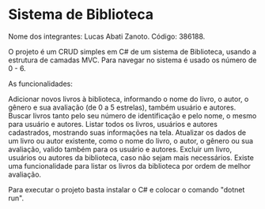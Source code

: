 # Sistema de Biblioteca

Nome dos integrantes: Lucas Abati Zanoto. Código: 386188.

O projeto é um CRUD simples em C# de um sistema de Biblioteca, usando a estrutura de camadas MVC.
Para navegar no sistema é usado os número de 0 - 6.

As funcionalidades:

Adicionar novos livros à biblioteca, informando o nome do livro, o autor, o gênero e sua avaliação (de 0 a 5 estrelas), também usuário e autores.
Buscar livros tanto pelo seu número de identificação e pelo nome, o mesmo para usuário e autores.
Listar todos os livros, usuários e autores cadastrados, mostrando suas informações na tela.
Atualizar os dados de um livro ou autor existente, como o nome do livro, o autor, o gênero ou sua avaliação, valido também para os usuário e autores.
Excluir um livro, usuários ou autores da biblioteca, caso não sejam mais necessários.
Existe uma funcionalidade para listar os livros da biblioteca por ordem de melhor avaliação. 

Para executar o projeto basta instalar o C# e colocar o comando "dotnet run".